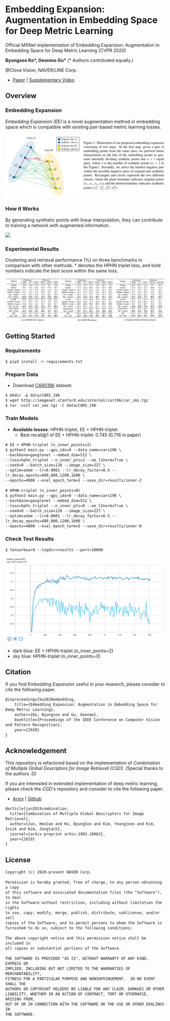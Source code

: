 # Embedding Expansion: Augmentation in Embedding Space for Deep Metric Learning

Official MXNet implementation of Embedding Expansion: Augmentation in Embedding Space for Deep Metric Learning (CVPR 2020)

**Byungsoo Ko\*, Geonmo Gu\*** (* Authors contributed equally.)

@Clova Vision, NAVER/LINE Corp.

- [Paper](https://arxiv.org/abs/2003.02546) | [Supplementary Video](https://www.youtube.com/watch?v=5msMSXyQZ5U)

## Overview
### Embedding Expansion
*Embedding Expansion (EE)* is a novel augmentation method in embedding space which is compatible with existing pair-based metric learning losses.

<img src="figures/teaser.png">

### How it Works
By generating synthetic points with linear interpolation, they can contribute to training a network with augmented information.

<img src="figures/Supplementary_video.gif">

### Experimental Results
Clustering and retrieval performance (%) on three benchmarks in comparison with other methods. † denotes the HPHN triplet loss, and bold numbers indicate the best score within the same loss.

<img src="figures/results.png">

## Getting Started

### Requirements

```
$ pip3 install -r requirements.txt
```

### Prepare Data

+ Download [CARS196](https://ai.stanford.edu/~jkrause/cars/car_dataset.html) dataset.

```
$ mkdir -p data/CARS_196
$ wget http://imagenet.stanford.edu/internal/car196/car_ims.tgz
$ tar -xvzf car_ims.tgz -C data/CARS_196
```

### Train Models

- **Available losses**: HPHN-triplet, EE + HPHN-triplet
  - Best recall@1 of EE + HPHN-triplet: 0.745 (0.716 in paper)

```
# EE + HPHN-triplet (n_inner_points=2)
$ python3 main.py --gpu_idx=0 --data_name=cars196 \
--backbone=googlenet --embed_dim=512 \
--loss=hphn_triplet --n_inner_pts=2 --ee_l2norm=True \
--seed=0 --batch_size=128 --image_size=227 \
--optim=adam --lr=0.0001 --lr_decay_factor=0.5 --lr_decay_epochs=400,800,1200,1600 \
--epochs=4000 --eval_epoch_term=5 --save_dir=results/inner-2

# HPHN-triplet (n_inner_points=0)
$ python3 main.py --gpu_idx=0 --data_name=cars196 \
--backbone=googlenet --embed_dim=512 \
--loss=hphn_triplet --n_inner_pts=0 --ee_l2norm=True \
--seed=0 --batch_size=128 --image_size=227 \
--optim=adam --lr=0.0001 --lr_decay_factor=0.5 --lr_decay_epochs=400,800,1200,1600 \
--epochs=4000 --eval_epoch_term=5 --save_dir=results/inner-0
```


### Check Test Results
```
$ tensorboard --logdir=results --port=10000
```

<img src="figures/recall1_results.png" width="700">

- dark blue: EE + HPHN-triplet (n_inner_points=2)
- sky blue: HPHN-triplet (n_inner_points=0)

 
## Citation
If you find *Embedding Expansion* useful in your research, please consider to cite the following paper.

```
@inproceedings{ko2020embedding,
    title={Embedding Expansion: Augmentation in Embedding Space for Deep Metric Learning},
    author={Ko, Byungsoo and Gu, Geonmo},
    booktitle={Proceedings of the IEEE Conference on Computer Vision and Pattern Recognition},
    year={2020}
}
```

## Acknowledgement
This repository is refactored based on the implementation of *Combination of Multiple Global Descriptors for Image Retrieval (CGD)*.
(Special thanks to the authors :D)

If you are interested in extended implementation of deep metric learning, please check the *CGD*'s repository and consider to cite the following paper.

- [Arxiv](https://arxiv.org/abs/1903.10663) | [Github](https://github.com/naver/cgd)

```
@article{jun2019combination,
  title={Combination of Multiple Global Descriptors for Image Retrieval},
  author={Jun, HeeJae and Ko, ByungSoo and Kim, Youngjoon and Kim, Insik and Kim, Jongtack},
  journal={arXiv preprint arXiv:1903.10663},
  year={2019}
}
```

## License

```
Copyright (c) 2020-present NAVER Corp.

Permission is hereby granted, free of charge, to any person obtaining a copy
of this software and associated documentation files (the "Software"), to deal
in the Software without restriction, including without limitation the rights
to use, copy, modify, merge, publish, distribute, sublicense, and/or sell
copies of the Software, and to permit persons to whom the Software is
furnished to do so, subject to the following conditions:

The above copyright notice and this permission notice shall be included in
all copies or substantial portions of the Software.

THE SOFTWARE IS PROVIDED "AS IS", WITHOUT WARRANTY OF ANY KIND, EXPRESS OR
IMPLIED, INCLUDING BUT NOT LIMITED TO THE WARRANTIES OF MERCHANTABILITY,
FITNESS FOR A PARTICULAR PURPOSE AND NONINFRINGEMENT.  IN NO EVENT SHALL THE
AUTHORS OR COPYRIGHT HOLDERS BE LIABLE FOR ANY CLAIM, DAMAGES OR OTHER
LIABILITY, WHETHER IN AN ACTION OF CONTRACT, TORT OR OTHERWISE, ARISING FROM,
OUT OF OR IN CONNECTION WITH THE SOFTWARE OR THE USE OR OTHER DEALINGS IN
THE SOFTWARE.
```

